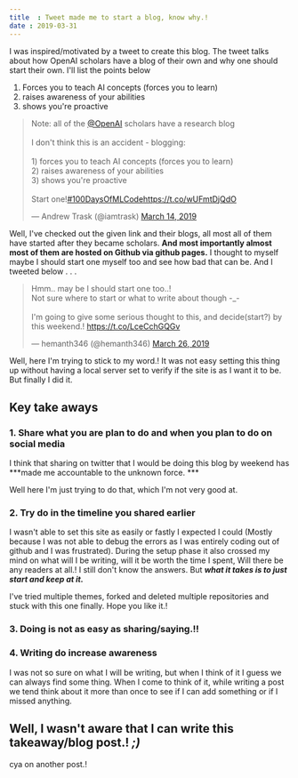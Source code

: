 ```yaml
---
title  : Tweet made me to start a blog, know why.!
date : 2019-03-31
---
```



I was inspired/motivated by a tweet to create this blog. The tweet talks about how OpenAI scholars have a blog of their own and why one should start their own. I'll list the points below

 1. Forces you to teach AI concepts (forces you to learn) 
 2. raises awareness of your abilities
 3. shows you're proactive 
 


 <blockquote class="twitter-tweet" data-lang="en"><p lang="en" dir="ltr">Note: all of the <a href="https://twitter.com/OpenAI?ref_src=twsrc%5Etfw">@OpenAI</a> scholars have a research blog<br><br>I don&#39;t think this is an accident - blogging:<br><br>1) forces you to teach AI concepts (forces you to learn)<br>2) raises awareness of your abilities<br>3) shows you&#39;re proactive <br><br>Start one!<a href="https://twitter.com/hashtag/100DaysOfMLCode?src=hash&amp;ref_src=twsrc%5Etfw">#100DaysOfMLCode</a><a href="https://t.co/wUFmtDjQdO">https://t.co/wUFmtDjQdO</a></p>&mdash; Andrew Trask (@iamtrask) <a href="https://twitter.com/iamtrask/status/1106207351026184192?ref_src=twsrc%5Etfw">March 14, 2019</a></blockquote>
 <script async src="https://platform.twitter.com/widgets.js" charset="utf-8"></script>

 

 Well, I've checked out the given link and their blogs, all most all of them have started after they became scholars. **And most importantly almost most of them are hosted on Github via github pages.**  I thought to myself maybe I should start one myself too and see how bad that can be. And I tweeted below . . .


 <blockquote class="twitter-tweet" data-lang="en"><p lang="en" dir="ltr">Hmm.. may be I should start one too..!<br>Not sure where to start or what to write about though -_- <br><br>I&#39;m going to give some serious thought to this, and decide(start?) by this weekend.! <a href="https://t.co/LceCchGQGv">https://t.co/LceCchGQGv</a></p>&mdash; hemanth346 (@hemanth346) <a href="https://twitter.com/hemanth346/status/1110435429780615169?ref_src=twsrc%5Etfw">March 26, 2019</a></blockquote>
 <script async src="https://platform.twitter.com/widgets.js" charset="utf-8"></script>


Well, here I'm trying to stick to my word.! It was not easy setting this thing up without having a local server set to verify if the site is as I want it to be. But finally I did it. 

## Key take aways

### 1. Share what you are plan to do and when you plan to do on social media
I think that sharing on twitter that I would be doing this blog by weekend has ***made me accountable to the unknown force. ***


Well here I'm just trying to do that, which I'm not very good at. 

### 2. Try do in the timeline you shared earlier

I wasn't able to set this site as easily or fastly I expected I could (Mostly because I was not able to debug the errors as I was entirely coding out of github and I was frustrated). During the setup phase it also crossed my mind on what will I be writing, will it be worth the time I spent, Will there be any readers at all.! I still don't know the answers. But ***what it takes is to just start and keep at it.*** 

I've tried multiple themes, forked and deleted multiple repositories and stuck with this one finally. Hope you like it.!


### 3. Doing is not as easy as sharing/saying.!!

### 4. Writing do increase awareness 
I was not so sure on what I will be writing, but when I think of it I guess we can always find some thing. When I come to think of it, while writing a post we tend think about it more than once to see if I can add something or if I missed anything. 

Well, I wasn't aware that I can write this takeaway/blog post.! ***;)***
---


cya on another post.!
